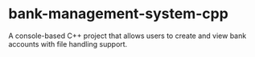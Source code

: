 # bank-management-system-cpp
A console-based C++ project that allows users to create and view bank accounts with file handling support.
